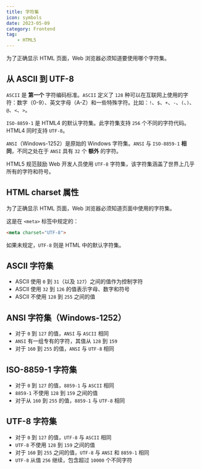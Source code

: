 ```yaml
---
title: 字符集
icon: symbols
date: 2023-05-09
category: Frontend
tag:
    - HTML5
---
```


为了正确显示 HTML 页面，Web 浏览器必须知道要使用哪个字符集。

## 从 ASCII 到 UTF-8

`ASCII` 是 **第一个** 字符编码标准。`ASCII` 定义了 `128` 种可以在互联网上使用的字符：数字（0-9）、英文字母（A-Z）和一些特殊字符。比如：`!`、`$`、`+`、`-`、`(`、`)`、`@`、`<`、`>`。

`ISO-8859-1` 是 HTML4 的默认字符集。此字符集支持 `256` 个不同的字符代码。HTML4 同时支持 `UTF-8`。

`ANSI`（Windows-1252）是原始的 Windows 字符集。`ANSI` 与 `ISO-8859-1` **相同**，不同之处在于 `ANSI` 具有 `32` 个 **额外** 的字符。

HTML5 规范鼓励 Web 开发人员使用 `UTF-8` 字符集，该字符集涵盖了世界上几乎所有的字符和符号。

## HTML charset 属性

为了正确显示 HTML 页面，Web 浏览器必须知道页面中使用的字符集。

这是在 `<meta>` 标签中规定的：

```html
<meta charset="UTF-8">
```

如果未规定，`UTF-8` 则是 HTML 中的默认字符集。

## ASCII 字符集

- ASCII 使用 `0` 到 `31`（以及 `127`）之间的值作为控制字符
- ASCII 使用 `32` 到 `126` 的值表示字母、数字和符号
- ASCII 不使用 `128` 到 `255` 之间的值

## ANSI 字符集（Windows-1252）

- 对于 `0` 到 `127` 的值，`ANSI` 与 `ASCII` 相同
- `ANSI` 有一组专有的字符，其值从 `128` 到 `159`
- 对于 `160` 到 `255` 的值，`ANSI` 与 `UTF-8` 相同

## ISO-8859-1 字符集

- 对于 `0` 到 `127` 的值，`8859-1` 与 `ASCII` 相同
- `8859-1` 不使用 `128` 到 `159` 之间的值
- 对于从 `160` 到 `255` 的值，`8859-1` 与 `UTF-8` 相同

## UTF-8 字符集

- 对于 `0` 到 `127` 的值，`UTF-8` 与 `ASCII` 相同
- `UTF-8` 不使用 `128` 到 `159` 之间的值
- 对于 `160` 到 `255` 之间的值，`UTF-8` 与 `ANSI` 和 `8859-1` 相同
- `UTF-8` 从值 `256` 继续，包含超过 `10000` 个不同字符

